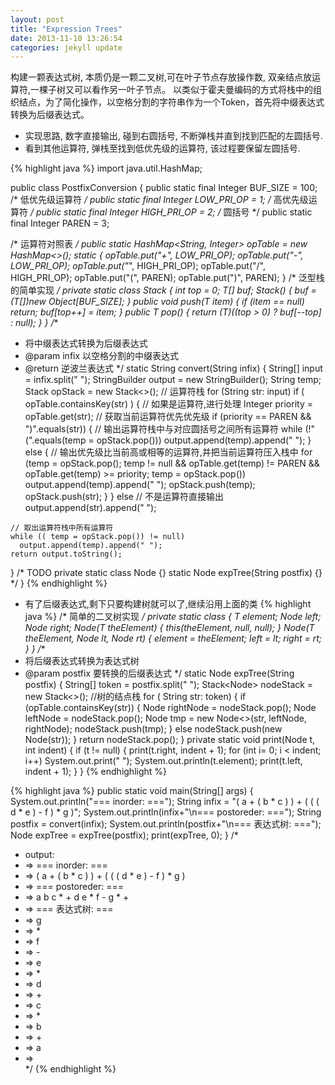 ```yaml
---
layout: post
title: "Expression Trees"
date: 2013-11-10 13:26:54
categories: jekyll update
---
```

构建一颗表达式树, 本质仍是一颗二叉树,可在叶子节点存放操作数, 双亲结点放运算符,一棵子树又可以看作另一叶子节点。
以类似于霍夫曼编码的方式将栈中的组织结点，为了简化操作，以空格分割的字符串作为一个Token，首先将中缀表达式转换为后缀表达式。

* 实现思路, 数字直接输出, 碰到右圆括号, 不断弹栈并直到找到匹配的左圆括号.
* 看到其他运算符, 弹栈至找到低优先级的运算符, 该过程要保留左圆括号.

{% highlight java %}
import java.util.HashMap;

public class PostfixConversion {
  public static final Integer BUF_SIZE = 100;
  /* 低优先级运算符 */
  public static final Integer LOW_PRI_OP = 1;
  /* 高优先级运算符 */
  public static final Integer HIGH_PRI_OP = 2;
  /* 圆括号 */
  public static final Integer PAREN = 3;

  /* 运算符对照表 */
  public static HashMap<String, Integer> opTable = new HashMap<>();
  static {
    opTable.put("+", LOW_PRI_OP);
    opTable.put("-", LOW_PRI_OP);
    opTable.put("*", HIGH_PRI_OP);
    opTable.put("/", HIGH_PRI_OP);
    opTable.put("(", PAREN);
    opTable.put(")", PAREN);
  }
  /* 泛型栈的简单实现 */
  private static class Stack<T> {
    int top = 0;
    T[] buf;
    Stack() {
      buf = (T[])new Object[BUF_SIZE];
    }
    public void push(T item) {
      if (item == null)
        return;
      buf[top++] = item;
    }
    public T pop() {
      return (T)((top > 0) ? buf[--top] : null);
    }
  }
  /**
   * 将中缀表达式转换为后缀表达式
   * @param infix 以空格分割的中缀表达式
   * @return 逆波兰表达式
   */
  static String convert(String infix) {
    String[] input = infix.split(" ");
    StringBuilder output = new StringBuilder();
    String temp;
    Stack<String> opStack = new Stack<>(); // 运算符栈
    for (String str: input)
      if ( opTable.containsKey(str) ) { // 如果是运算符,进行处理
        Integer priority = opTable.get(str); // 获取当前运算符优先优先级
        if (priority == PAREN && ")".equals(str)) {
          // 输出运算符栈中与对应圆括号之间所有运算符
          while (!"(".equals(temp = opStack.pop()))
            output.append(temp).append(" ");
        } else {
          // 输出优先级比当前高或相等的运算符,并把当前运算符压入栈中
          for (temp = opStack.pop(); temp != null &&
              opTable.get(temp) != PAREN &&
              opTable.get(temp) >= priority; temp = opStack.pop())
            output.append(temp).append(" ");
          opStack.push(temp);
          opStack.push(str);
        }
      } else    // 不是运算符直接输出
        output.append(str).append(" ");

    // 取出运算符栈中所有运算符
    while (( temp = opStack.pop()) != null)
      output.append(temp).append(" ");
    return output.toString();
  }
  /* TODO 
  private static class Node<T> {}
  static Node<String> expTree(String postfix) {}
  */
}
{% endhighlight %}

* 有了后缀表达式,剩下只要构建树就可以了,继续沿用上面的类
{% highlight java %}
/* 简单的二叉树实现 */
private static class <T> {
  T element;
  Node<T> left;
  Node<T> right;
  Node(T theElement) {
    this(theElement, null, null);
  }
  Node(T theElement, Node<T> lt, Node<T> rt) {
    element = theElement;
    left = lt;
    right = rt;
  }
}
/**
 * 将后缀表达式转换为表达式树
 * @param postfix 要转换的后缀表达式
 */
static Node<String> expTree(String postfix) {
  String[] token = postfix.split(" ");
  Stack<Node<String>> nodeStack = new Stack<>(); //树的结点栈
  for ( String str: token) {
    if (opTable.containsKey(str)) {
      Node<String> rightNode = nodeStack.pop();
      Node<String> leftNode = nodeStack.pop();
      Node<String> tmp = new Node<>(str, leftNode, rightNode);
      nodeStack.push(tmp);
    } else
      nodeStack.push(new Node<String>(str));
  }
  return nodeStack.pop();
}
private static <T> void print(Node<T> t, int indent) {
  if (t != null) {
    print(t.right, indent + 1);
    for (int i= 0; i < indent; i++)
      System.out.print("   ");
    System.out.println(t.element);
    print(t.left, indent + 1);
  }
}
{% endhighlight %}

{% highlight java %}
public static void main(String[] args) {
  System.out.println("=== inorder: ===");
  String infix = "( a + ( b * c ) ) + ( ( ( d * e ) - f ) * g )";
  System.out.println(infix+"\n=== postoreder: ===");
  String postfix = convert(infix);
  System.out.println(postfix+"\n=== 表达式树: ===");
  Node<String> expTree = expTree(postfix);
  print(expTree, 0);
}
/*
 * output:
 * =>  === inorder: ===
 * =>  ( a + ( b * c ) ) + ( ( ( d * e ) - f ) * g )
 * =>  === postoreder: ===
 * =>  a b c * + d e * f - g * + 
 * =>  === 表达式树: ===
 * =>        g
 * =>     *
 * =>           f
 * =>        -
 * =>              e
 * =>           *
 * =>              d
 * =>  +
 * =>           c
 * =>        *
 * =>           b
 * =>     +
 * =>        a
 * =>  
 */
{% endhighlight %}
